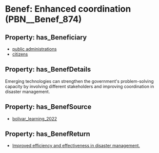 # Benef: __Enhanced coordination__ (PBN__Benef_874)

## Property: has_Beneficiary

* [public administrations](../Stakeholder/PBN__Stakeholder_353)
* [citizens](../Stakeholder/PBN__Stakeholder_54)

## Property: has_BenefDetails

Emerging technologies can strengthen the government's problem-solving capacity by involving different stakeholders and improving coordination in disaster management.

## Property: has_BenefSource

* [bolivar_learning_2022](../Article/PBN__Article_177)

## Property: has_BenefReturn

* [Improved efficiency and effectiveness in disaster management.](../BenefReturn/PBN__BenefReturn_955)

